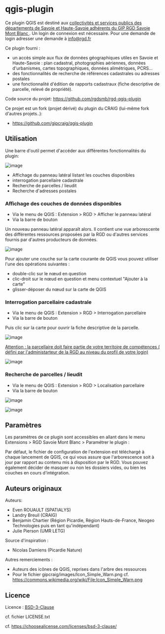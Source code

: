 # qgis-plugin

Ce plugin QGIS est destiné aux <ins> collectivités et services publics des départements de Savoie et Haute-Savoie  adhérents du GIP RGD Savoie Mont Blanc </ins>. Un login de connexion est nécessaire. Pour une demande de login adresser une demande à info@rgd.fr

Ce plugin fourni  :

+ un accès simple aux flux de données géographiques utiles en Savoie et Haute-Savoie : plan cadastral, photographies aériennes, données d'urbanismes, cartes topographiques, données alimétriques, PCRS…
+ des fonctionnalités de recherche de références cadastrales ou adresses postales
+ une fonctionnalité d'édition de rapports cadastraux (fiche descriptive de parcelle, relevé de propriété).




Code source du projet: https://github.com/rgdsmb/rgd-qgis-plugin

Ce projet est un fork (projet dérivé) du plugin du CRAIG (lui-même fork d'autres projets..):
* https://github.com/gipcraig/qgis-plugin

## Utilisation

Une barre d'outil permet d'accéder aux différentes fonctionnalités du plugin:

![image](https://github.com/user-attachments/assets/c33450b1-dd5b-484f-82e3-01b3e2b8260b)
+ Affichage du panneau latéral listant les couches disponibles
+ interrogation parcellaire cadastrale
+ Recherche de parcelles / lieudit
+ Recherche d'adresses postales


### Affichage des couches de données disponibles

* Via le menu de QGIS : Extension > RGD > Afficher le panneau latéral
* Via la barre de bouton

Un nouveau panneau latéral apparaît alors. Il contient une vue arborescente des
différentes ressources proposées par la RGD ou d'autres services
fournis par d'autres producteurs de données.

![image](https://github.com/user-attachments/assets/87026218-8f76-4a89-8832-3b994b3a401b)


Pour ajouter une couche sur la carte courante de QGIS vous pouvez utiliser l'une des opérations suivantes :

* double-clic sur le nœud en question
* clic-droit sur le nœud en question et menu contextuel "Ajouter à la carte"
* glisser-déposer du nœud sur la carte de QGIS


### Interrogation parcellaire cadastrale 

* Via le menu de QGIS : Extension > RGD > Interrogation parcellaire
* Via la barre de bouton

Puis clic sur la carte pour ouvrir la fiche descriptive de la parcelle. 

![image](https://github.com/user-attachments/assets/1fb5b5a9-4dbc-426c-b509-f423cde3b6d9)

<ins>Attention : la parcellaire doit faire partie de votre territoire de compétences ( défini par l'administarteur de la RGD au niveau du profil de votre login)</ins>

![image](https://github.com/user-attachments/assets/5af8248e-0b19-4f01-bfee-d574448a518b)

### Recherche de parcelles / lieudit

* Via le menu de QGIS : Extension > RGD > Localisation parcellaire
* Via la barre de bouton

![image](https://github.com/user-attachments/assets/18febe09-360f-419f-98d3-0395a30c1a9b)

![image](https://github.com/user-attachments/assets/ac65854e-a1a2-4924-831d-133f958cadef)



## Paramètres

Les paramètres de ce plugin sont accessibles en allant dans le menu Extensions > RGD Savoie Mont Blanc > Paramétrer le plugin :

Par défaut, le fichier de configuration de l'extension est téléchargé à chaque
lancement de QGIS, ce qui vous assure que l'arborescence soit à jour par
rapport au contenu mis à disposition par le RGD. Vous pouvez également
décider de masquer ou non les dossiers vides, ou bien les couches en cours
d'intégration.

## Auteurs originaux

Auteurs:
* Even ROUAULT (SPATIALYS)
* Landry Breuil (CRAIG)
* Benjamin Chartier (Région Picardie, Région Hauts-de-France, Neogeo Technologies puis en tant qu'indépendant)
* Julie Pierson (UMR LETG)

Source d'inspiration :
* Nicolas Damiens (Picardie Nature)

Autres remerciements :
* Auteurs des icônes de QGIS, reprises dans l'arbre des ressources
* Pour le fichier gipcraig/images/Icon_Simple_Warn.png cf.
https://commons.wikimedia.org/wiki/File:Icon_Simple_Warn.png


## Licence

Licence : [BSD-3-Clause](https://spdx.org/licenses/BSD-3-Clause.html#licenseText)

cf. fichier LICENSE.txt

cf. https://choosealicense.com/licenses/bsd-3-clause/
